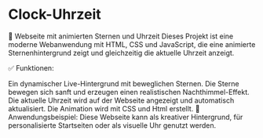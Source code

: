# Clock-Uhrzeit

🌠 Webseite mit animierten Sternen und Uhrzeit
Dieses Projekt ist eine moderne Webanwendung mit HTML, CSS und JavaScript, die eine animierte Sternenhintergrund zeigt und gleichzeitig die aktuelle Uhrzeit anzeigt.

✅ Funktionen:

Ein dynamischer Live-Hintergrund mit beweglichen Sternen.
Die Sterne bewegen sich sanft und erzeugen einen realistischen Nachthimmel-Effekt.
Die aktuelle Uhrzeit wird auf der Webseite angezeigt und automatisch aktualisiert.
Die Animation wird mit CSS und Html erstellt.
📌 Anwendungsbeispiel: Diese Webseite kann als kreativer Hintergrund, für personalisierte Startseiten oder als visuelle Uhr genutzt werden.
